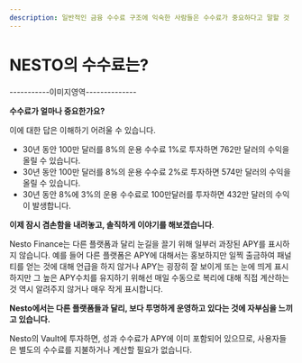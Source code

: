 ```yaml
---
description: 일반적인 금융 수수료 구조에 익숙한 사람들은 수수료가 중요하다고 말할 것 입니다.
---
```


# NESTO의 수수료는?

\-----------이미지영역--------------

**수수료가 얼마나 중요한가요?**

이에 대한 답은 이해하기 어려울 수 있습니다.

* 30년 동안 100만 달러를 8%의 운용 수수료 1%로 투자하면 762만 달러의 수익을 올릴 수 있습니다.
* 30년 동안 100만 달러를 8%의 운용 수수료 2%로 투자하면 574만 달러의 수익을 올릴 수 있습니다.
* 30년 동안 8%에 3%의 운용 수수료로 100만달러를 투자하면 432만 달러의 수익이 발생합니다.

**이제 잠시 겸손함을 내려놓고, 솔직하게 이야기를 해보겠습니다**.

Nesto Finance는 다른 플랫폼과 달리 눈길을 끌기 위해 일부러 과장된 APY를 표시하지 않습니다. 예를 들어 다른 플랫폼은 APY에 대해서는 홍보하지만 일찍 출금하여 패널티를 얻는 것에 대해 언급을 하지 않거나 APY는 굉장히 잘 보이게 또는 눈에 띄게 표시하지만 그 높은 APY수치를 유지하기 위해선 매일 수동으로 복리에 대해 직접 계산하는 것 역시 알려주지 않거나 매우 작게 표시합니다.

**Nesto에서는 다른 플랫폼들과 달리, 보다 투명하게 운영하고 있다는 것에 자부심을 느끼고 있습니다.**

Nesto의 Vault에 투자하면, 성과 수수료가 APY에 이미 포함되어 있으므로, 사용자들은 별도의 수수료를 지불하거나 계산할 필요가 없습니다.
